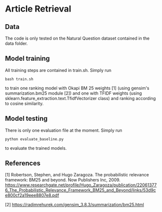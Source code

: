 # Article Retrieval

## Data

The code is only tested on the Natural Question dataset contained in the data folder.

## Model training

All training steps are contained in train.sh. Simply run
```
bash train.sh
```

to train one ranking model with Okapi BM 25 weights [1] (using gensim's summarization.bm25 module [2]) and one with TFIDF weights (using sklearn.feature_extraction.text.TfidfVectorizer class) and ranking according to cosine similarity.

## Model testing

There is only one evaluation file at the moment. Simply run
```
python evaluate_baseline.py
```
to evaluate the trained models.




## References
[1] Robertson, Stephen, and Hugo Zaragoza. The probabilistic relevance framework: BM25 and beyond. Now Publishers Inc, 2009.
    https://www.researchgate.net/profile/Hugo_Zaragoza/publication/220613776_The_Probabilistic_Relevance_Framework_BM25_and_Beyond/links/53d9ce800cf2a19eee8807e8.pdf
    
[2] https://radimrehurek.com/gensim_3.8.3/summarization/bm25.html
